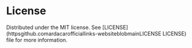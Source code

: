 
# License
Distributed under the MIT license. See [LICENSE](httpsgithub.comardacarofficiallinks-websiteblobmainLICENSE LICENSE) file for more information.
